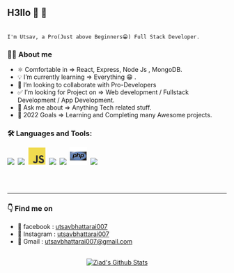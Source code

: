 ## H3llo 👋 👋


```

I'm Utsav, a Pro(Just above Beginners😁) Full Stack Developer.

```


### 👨‍💻 About me

- ⚛️ Comfortable in => React, Express, Node Js , MongoDB.
- 💡 I’m currently learning => Everything 😁 .
- 👯 I’m looking to collaborate with Pro-Developers
- ✅ I’m looking for Project on => Web development / Fullstack Development / App Development.
- 💬 Ask me about =>  Anything Tech related stuff.
- 🎯 2022 Goals => Learning and Completing many Awesome projects.



###  🛠 Languages and Tools:

<span><img src="https://cdn.jsdelivr.net/gh/devicons/devicon@latest/icons/html5/html5-plain.svg" width="40px"></span>&nbsp;
<span><img src="https://cdn.jsdelivr.net/gh/devicons/devicon@latest/icons/css3/css3-plain.svg" width="40px"></span>&nbsp;
<span><img src="https://raw.githubusercontent.com/devicons/devicon/master/icons/javascript/javascript-original.svg" width="40px"></span>&nbsp;
<span><img src="https://cdn.jsdelivr.net/gh/devicons/devicon@latest/icons/react/react-original.svg" width="40px"></span>&nbsp;
<span><img src="https://cdn.jsdelivr.net/gh/devicons/devicon@latest/icons/nodejs/nodejs-plain.svg" width="40px"></span>&nbsp;
<span><img src="https://raw.githubusercontent.com/devicons/devicon/master/icons/php/php-original.svg" width="40px"></span>&nbsp;
<span><img src="https://www.vectorlogo.zone/logos/mongodb/mongodb-icon.svg" width="40px"></span>&nbsp;

<br />
<br />

---




### 👇 Find me on 

- 🔗 facebook : <a  target="_blank" href = "https://www.facebook.com/utsavbhattarai007"> utsavbhattarai007 </a>
- 🔗 Instagram : <a target="_blank" href = "https://www.instagram.com/utsavbhattarai007"> utsavbhattarai007 </a>
- 🔗 Gmail : utsavbhattarai007@gmail.com

<p align="center">
 <br/>
 <a href="https://github.com/anuraghazra/github-readme-stats"><img alt="Ziad's Github Stats" src="https://github-readme-stats.vercel.app/api/?username=utsavbhattarai007&show_icons=true&count_private=true&theme=react&bg_color=1F222E&title_color=7cebf5&icon_color=2d7de4&show_icons=true&border_color=7cebf5&border_radius=10" height="192px"/></a> 
 <br/>
 </p>


 
